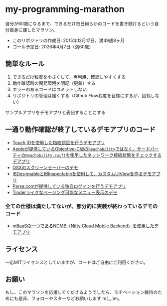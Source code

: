 # my-programming-marathon

自分が60歳になるまで、できるだけ毎日何らかのコードを書き続けるという自分自身に課したマラソン。

- このリポジトリの作成日: 2015年12月17日、満49歳8ヶ月
- ゴール予定日: 2026年4月7日（満60歳）

## 簡単なルール

1. できるだけ粒度を小さくして、再利用、確認しやすくする
2. 動作確認時の開発環境を明記（更新）する
3. エラーのあるコードはコミットしない
4. リポジトリの管理は緩くする（Github Flow程度を目標にするが、固執しない）

サンプルアプリをデモアプリと表記することにする

## 一通り動作確認が終了しているデモアプリのコード

- [Touch IDを使用した指紋認証を行うデモアプリ](./TouchIDDemo/README.md)
- [Appleが提供しているObjective-C版の`Reachability`ではなく、サードパーティの`Reachability.swift`を使用したネットワーク接続状態をチェックするデアプリ](./ReachabilityDemo/README.md)
- [OSXのスクリーンセーバーのデモ](./ScreenSaverDemo/README.md)
- [IBDesignableとIBInspectableを使用して、カスタムUIViewを作るデモアプリ](IBDesignableDemo/README.md)
- [Parse.comが提供している独自ログインを行うデモアプリ](./ParseLoginDemo/README.md)
- [Tinderライクなページング可能なメニュー表示のデモ](./TinderLikePageBasedApp/README.md)

### 全ての仕様は満たしてないが、部分的に実装が終わっているデモのコード

- [mBaaSの一つであるNCMB（Nifty Cloud Mobile Backend）を使用したデモアプリ](./NCMB_iOSAppDemo/README.md)


## ライセンス

一応MITライセンスとしていますが、コードはご自由にご利用ください。

## お願い
もし、このマラソンを応援してくださるようでしたら、モチベーション維持のためにも是非、フォローやスターなどお願いします m(._.)m。
